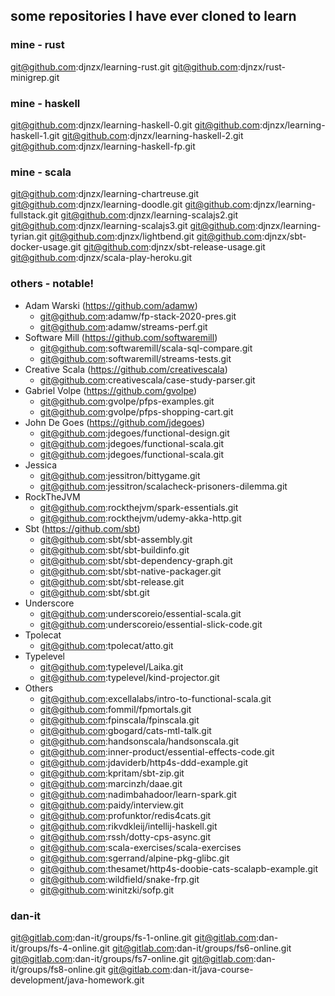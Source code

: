 ## some repositories I have ever cloned to learn

### mine - rust
git@github.com:djnzx/learning-rust.git
git@github.com:djnzx/rust-minigrep.git

### mine - haskell
git@github.com:djnzx/learning-haskell-0.git
git@github.com:djnzx/learning-haskell-1.git
git@github.com:djnzx/learning-haskell-2.git
git@github.com:djnzx/learning-haskell-fp.git

### mine - scala
git@github.com:djnzx/learning-chartreuse.git
git@github.com:djnzx/learning-doodle.git
git@github.com:djnzx/learning-fullstack.git
git@github.com:djnzx/learning-scalajs2.git
git@github.com:djnzx/learning-scalajs3.git
git@github.com:djnzx/learning-tyrian.git
git@github.com:djnzx/lightbend.git
git@github.com:djnzx/sbt-docker-usage.git
git@github.com:djnzx/sbt-release-usage.git
git@github.com:djnzx/scala-play-heroku.git

### others - notable!
- Adam Warski (https://github.com/adamw)
  - git@github.com:adamw/fp-stack-2020-pres.git
  - git@github.com:adamw/streams-perf.git
- Software Mill (https://github.com/softwaremill)
  - git@github.com:softwaremill/scala-sql-compare.git
  - git@github.com:softwaremill/streams-tests.git
- Creative Scala (https://github.com/creativescala)
  - git@github.com:creativescala/case-study-parser.git
- Gabriel Volpe (https://github.com/gvolpe)
  - git@github.com:gvolpe/pfps-examples.git
  - git@github.com:gvolpe/pfps-shopping-cart.git
- John De Goes (https://github.com/jdegoes)
  - git@github.com:jdegoes/functional-design.git
  - git@github.com:jdegoes/functional-scala.git
  - git@github.com:jdegoes/functional-scala.git
- Jessica
  - git@github.com:jessitron/bittygame.git
  - git@github.com:jessitron/scalacheck-prisoners-dilemma.git
- RockTheJVM
  - git@github.com:rockthejvm/spark-essentials.git
  - git@github.com:rockthejvm/udemy-akka-http.git
- Sbt (https://github.com/sbt)
  - git@github.com:sbt/sbt-assembly.git
  - git@github.com:sbt/sbt-buildinfo.git
  - git@github.com:sbt/sbt-dependency-graph.git
  - git@github.com:sbt/sbt-native-packager.git
  - git@github.com:sbt/sbt-release.git
  - git@github.com:sbt/sbt.git
- Underscore
  - git@github.com:underscoreio/essential-scala.git
  - git@github.com:underscoreio/essential-slick-code.git
- Tpolecat
  - git@github.com:tpolecat/atto.git
- Typelevel
  - git@github.com:typelevel/Laika.git
  - git@github.com:typelevel/kind-projector.git
- Others
  - git@github.com:excellalabs/intro-to-functional-scala.git
  - git@github.com:fommil/fpmortals.git
  - git@github.com:fpinscala/fpinscala.git
  - git@github.com:gbogard/cats-mtl-talk.git
  - git@github.com:handsonscala/handsonscala.git
  - git@github.com:inner-product/essential-effects-code.git
  - git@github.com:jdaviderb/http4s-ddd-example.git
  - git@github.com:kpritam/sbt-zip.git
  - git@github.com:marcinzh/daae.git
  - git@github.com:nadimbahadoor/learn-spark.git
  - git@github.com:paidy/interview.git
  - git@github.com:profunktor/redis4cats.git
  - git@github.com:rikvdkleij/intellij-haskell.git
  - git@github.com:rssh/dotty-cps-async.git
  - git@github.com:scala-exercises/scala-exercises
  - git@github.com:sgerrand/alpine-pkg-glibc.git
  - git@github.com:thesamet/http4s-doobie-cats-scalapb-example.git
  - git@github.com:wildfield/snake-frp.git
  - git@github.com:winitzki/sofp.git

### dan-it
git@gitlab.com:dan-it/groups/fs-1-online.git
git@gitlab.com:dan-it/groups/fs-4-online.git
git@gitlab.com:dan-it/groups/fs6-online.git
git@gitlab.com:dan-it/groups/fs7-online.git
git@gitlab.com:dan-it/groups/fs8-online.git
git@gitlab.com:dan-it/java-course-development/java-homework.git
